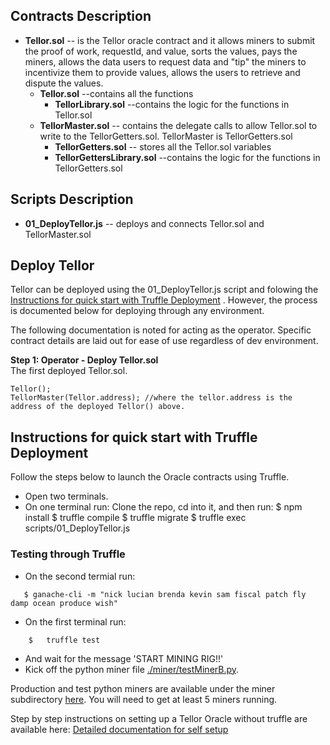 <!--
<span style="color:#06D88C"> Tellor </span>
--->

## Contracts Description <a name="Contracts-Description"> </a>
* <b>Tellor.sol</b> -- is the Tellor oracle contract and it allows miners to submit the proof of work, requestId, and value, sorts the values, pays the miners, allows the data users to request data and "tip" the miners to incentivize them to provide values, allows the users to retrieve and dispute the values.
    * <b>Tellor.sol</b> --contains all the functions
       * <b>TellorLibrary.sol</b> --contains the logic for the functions in Tellor.sol
    * <b>TellorMaster.sol</b> -- contains the delegate calls to allow Tellor.sol to write to the TellorGetters.sol. TellorMaster is TellorGetters.sol
        * <b>TellorGetters.sol</b> -- stores all the Tellor.sol variables 
        * <b>TellorGettersLibrary.sol</b> --contains the logic for the functions in TellorGetters.sol


## Scripts Description <a name="Scripts-Description"> </a>

* <b>01_DeployTellor.js</b> -- deploys and connects Tellor.sol and TellorMaster.sol


## Deploy Tellor<a name="operator-setup"> </a>  
Tellor can be deployed using the 01_DeployTellor.js script and folowing the [Instructions for quick start with Truffle Deployment](#Quick-Deployment) . However, the process is documented below for deploying through any environment. 

The following documentation is noted for acting as the operator. Specific contract details are laid out for ease of use regardless of dev environment. 

**Step 1: Operator - Deploy Tellor.sol**  
The first deployed Tellor.sol.

```solidity
Tellor();
TellorMaster(Tellor.address); //where the tellor.address is the address of the deployed Tellor() above.
```

<!---

  $ npm install tellor

On contracts use “is usingTellor” to access these functions: requestData, retreiveData,  getLastQuery.
-->

## Instructions for quick start with Truffle Deployment <a name="Quick-Deployment"> </a> 
Follow the steps below to launch the Oracle contracts using Truffle. 

*  Open two terminals.
*  On one terminal run:
    Clone the repo, cd into it, and then run:
    $ npm install
    $ truffle compile
    $ truffle migrate
    $ truffle exec scripts/01_DeployTellor.js

### Testing through Truffle<a name="testing"> </a>
*  On the second termial run:
```solidity
   $ ganache-cli -m "nick lucian brenda kevin sam fiscal patch fly damp ocean produce wish"
```
*  On the first terminal run: 

```solidity
    $   truffle test
```
*  And wait for the message 'START MINING RIG!!'
*  Kick off the python miner file [./miner/testMinerB.py](./miner/testMinerB.py).


Production and test python miners are available under the miner subdirectory [here](./miner/). You will need to get at least 5 miners running.

Step by step instructions on setting up a Tellor Oracle without truffle are available here: [Detailed documentation for self setup](./SetupDocumentation.md)


